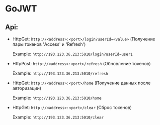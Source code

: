 # GoJWT

## Api:

* HttpGet: `http://<address>:<port>/login?userId=<value>` (Получение пары токенов 'Access' и 'Refresh')

    Example: `http://193.123.36.213:5010/login?userId=user1`


* HttpPost: `http://<address>:<port>/refresh` (Обновление токенов)

  Example: `http://193.123.36.213:5010/refresh` 


* HttpGet: `http://<address>:<port>/home` (Получение данных после авторизации)

    Example: `http://193.123.36.213:5010/home` 


* HttpGet: `http://<address>:<port>/clear` (Сброс токенов)

    Example: `http://193.123.36.213:5010/clear` 

